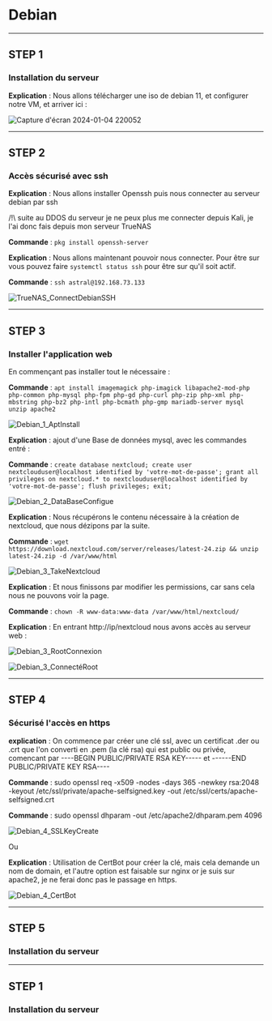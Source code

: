 # Debian

---------------------------------------------------------------------------------------------
## STEP 1
### Installation du serveur

**Explication** : Nous allons télécharger une iso de debian 11, et configurer notre VM, et arriver ici : 

![Capture d'écran 2024-01-04 220052](https://github.com/Asthral/Efrei/assets/151788916/fa4a66af-13af-4bd4-a372-b2028f5cc227)

---------------------------------------------------------------------------------------------
## STEP 2
### Accès sécurisé avec ssh

**Explication** : Nous allons installer Openssh puis nous connecter au serveur debian par ssh

/!\ suite au DDOS du serveur je ne peux plus me connecter depuis Kali, je l'ai donc fais depuis mon serveur TrueNAS

**Commande** : `pkg install openssh-server`

**Explication** : Nous allons maintenant pouvoir nous connecter. Pour être sur vous pouvez faire `systemctl status ssh` pour être sur qu'il soit actif.

**Commande** : `ssh astral@192.168.73.133`

![TrueNAS_ConnectDebianSSH](https://github.com/Asthral/Efrei/assets/151788916/b1c18bde-6203-4c46-acee-dfc615f54ace)

---------------------------------------------------------------------------------------------
## STEP 3
### Installer l'application web

En commençant pas installer tout le nécessaire :

**Commande** : `apt install imagemagick php-imagick libapache2-mod-php php-common php-mysql php-fpm php-gd php-curl php-zip php-xml php-mbstring php-bz2 php-intl php-bcmath php-gmp mariadb-server mysql unzip apache2`

![Debian_1_AptInstall](https://github.com/Asthral/Efrei/assets/151788916/20dd34ef-a427-453a-8426-795fd317ee8e)

**Explication** : ajout d'une Base de données mysql, avec les commandes entré :

**Commande** : `create database nextcloud; create user nextclouduser@localhost identified by 'votre-mot-de-passe'; grant all privileges on nextcloud.* to nextclouduser@localhost identified by 'votre-mot-de-passe'; flush privileges; exit;`

![Debian_2_DataBaseConfigue](https://github.com/Asthral/Efrei/assets/151788916/66f8b51a-8412-42f6-a396-b3756034cac3)

**Explication** : Nous récupérons le contenu nécessaire à la création de nextcloud, que nous dézipons par la suite.

**Commande** : `wget https://download.nextcloud.com/server/releases/latest-24.zip && unzip latest-24.zip -d /var/www/html`

![Debian_3_TakeNextcloud](https://github.com/Asthral/Efrei/assets/151788916/2a6e69f8-8fd0-4cfd-88dc-a846c30ffa51)

**Explication** : Et nous finissons par modifier les permissions, car sans cela nous ne pouvons voir la page.

**Commande** : `chown -R www-data:www-data /var/www/html/nextcloud/` 

**Explication** : En entrant http://ip/nextcloud nous avons accès au serveur web :

![Debian_3_RootConnexion](https://github.com/Asthral/Efrei/assets/151788916/376a22b1-68c0-43b3-af0a-48dd1e48cdc2)

![Debian_3_ConnectéRoot](https://github.com/Asthral/Efrei/assets/151788916/6fbd2bac-62f4-40f4-ae1b-b29f3e14fffc)

---------------------------------------------------------------------------------------------
## STEP 4
### Sécurisé l'accès en https

**explication** : On commence par créer une clé ssl, avec un certificat .der ou .crt que l'on converti en .pem (la clé rsa) qui est public ou privée, comencant par ----BEGIN PUBLIC/PRIVATE RSA KEY----- et ------END PUBLIC/PRIVATE KEY RSA----

**Commande** : sudo openssl req -x509 -nodes -days 365 -newkey rsa:2048 -keyout /etc/ssl/private/apache-selfsigned.key -out /etc/ssl/certs/apache-selfsigned.crt

**Commande** : sudo openssl dhparam -out /etc/apache2/dhparam.pem 4096

![Debian_4_SSLKeyCreate](https://github.com/Asthral/Efrei/assets/151788916/b52a787a-f221-4dee-8995-43615b602f6a)

Ou

**Explication** : Utilisation de CertBot pour créer la clé, mais cela demande un nom de domain, et l'autre option est faisable sur nginx or je suis sur apache2, je ne ferai donc pas le passage en https.

![Debian_4_CertBot](https://github.com/Asthral/Efrei/assets/151788916/d1806123-71ff-4c6d-a2db-79c4be471b11)

---------------------------------------------------------------------------------------------
## STEP 5
### Installation du serveur

---------------------------------------------------------------------------------------------
## STEP 1
### Installation du serveur
